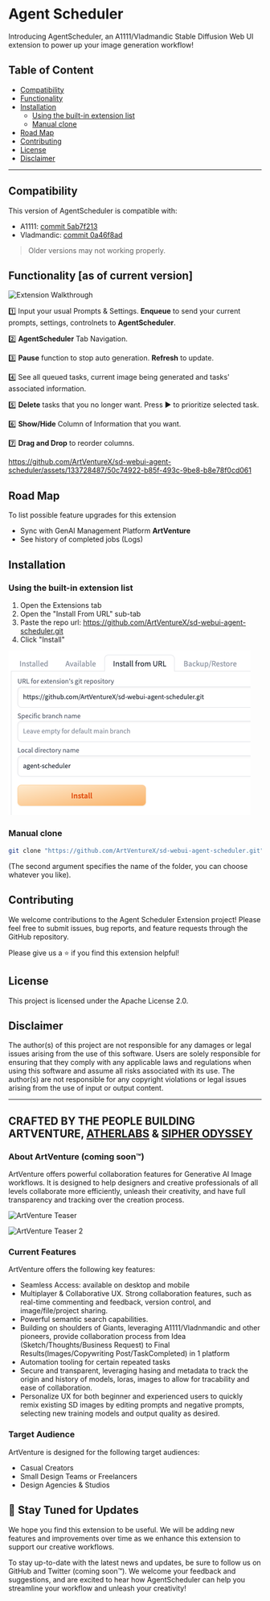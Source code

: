# Agent Scheduler

Introducing AgentScheduler, an A1111/Vladmandic Stable Diffusion Web UI extension to power up your image generation workflow!

## Table of Content

- [Compatibility](#compatibility)
- [Functionality](#functionality--as-of-current-version-)
- [Installation](#installation)
  - [Using the built-in extension list](#using-the-built-in-extension-list)
  - [Manual clone](#manual-clone)
- [Road Map](#road-map)
- [Contributing](#contributing)
- [License](#license)
- [Disclaimer](#disclaimer)

---

## Compatibility

This version of AgentScheduler is compatible with:

- A1111: [commit 5ab7f213](https://github.com/AUTOMATIC1111/stable-diffusion-webui/commit/5ab7f213bec2f816f9c5644becb32eb72c8ffb89)
- Vladmandic: [commit 0a46f8ad](https://github.com/vladmandic/automatic/commit/0a46f8ada7751ee993c565198ec4c3327ff43c04)

> Older versions may not working properly.

## Functionality [as of current version]

![Extension Walkthrough](https://user-images.githubusercontent.com/90659883/236373779-43bb9625-d5d9-4450-abc5-93e7af7251fd.jpg)

1️⃣ Input your usual Prompts & Settings. **Enqueue** to send your current prompts, settings, controlnets to **AgentScheduler**.

2️⃣ **AgentScheduler** Tab Navigation.

3️⃣ **Pause** function to stop auto generation. **Refresh** to update.

4️⃣ See all queued tasks, current image being generated and tasks' associated information.

5️⃣ **Delete** tasks that you no longer want. Press ▶️ to prioritize selected task.

6️⃣ **Show/Hide** Column of Information that you want.

7️⃣ **Drag and Drop** to reorder columns.

https://github.com/ArtVentureX/sd-webui-agent-scheduler/assets/133728487/50c74922-b85f-493c-9be8-b8e78f0cd061

## Road Map

To list possible feature upgrades for this extension

- Sync with GenAI Management Platform **ArtVenture**
- See history of completed jobs (Logs)

## Installation

### Using the built-in extension list

1. Open the Extensions tab
2. Open the "Install From URL" sub-tab
3. Paste the repo url: https://github.com/ArtVentureX/sd-webui-agent-scheduler.git
4. Click "Install"

![Install](/docs/images/install.png)

### Manual clone

```bash
git clone "https://github.com/ArtVentureX/sd-webui-agent-scheduler.git" extensions/agent-scheduler
```

(The second argument specifies the name of the folder, you can choose whatever you like).

## Contributing

We welcome contributions to the Agent Scheduler Extension project! Please feel free to submit issues, bug reports, and feature requests through the GitHub repository.

Please give us a ⭐ if you find this extension helpful!

## License

This project is licensed under the Apache License 2.0.

## Disclaimer

The author(s) of this project are not responsible for any damages or legal issues arising from the use of this software. Users are solely responsible for ensuring that they comply with any applicable laws and regulations when using this software and assume all risks associated with its use. The author(s) are not responsible for any copyright violations or legal issues arising from the use of input or output content.

---

## CRAFTED BY THE PEOPLE BUILDING **ARTVENTURE**, [**ATHERLABS**](https://atherlabs.com/) & [**SIPHER ODYSSEY**](http://playsipher.com/)

### About ArtVenture (coming soon™️)

ArtVenture offers powerful collaboration features for Generative AI Image workflows. It is designed to help designers and creative professionals of all levels collaborate more efficiently, unleash their creativity, and have full transparency and tracking over the creation process.

![ArtVenture Teaser](https://user-images.githubusercontent.com/90659883/236376930-831ac345-e979-4ec5-bece-49e4bc497b79.png)

![ArtVenture Teaser 2](https://user-images.githubusercontent.com/90659883/236376933-babe9d36-f42f-4c1c-b59a-08be572a1f4c.png)

### Current Features

ArtVenture offers the following key features:

- Seamless Access: available on desktop and mobile
- Multiplayer & Collaborative UX. Strong collaboration features, such as real-time commenting and feedback, version control, and image/file/project sharing.
- Powerful semantic search capabilities.
- Building on shoulders of Giants, leveraging A1111/Vladnmandic and other pioneers, provide collaboration process from Idea (Sketch/Thoughts/Business Request) to Final Results(Images/Copywriting Post/TaskCompleted) in 1 platform
- Automation tooling for certain repeated tasks
- Secure and transparent, leveraging hasing and metadata to track the origin and history of models, loras, images to allow for tracability and ease of collaboration.
- Personalize UX for both beginner and experienced users to quickly remix existing SD images by editing prompts and negative prompts, selecting new training models and output quality as desired.

### Target Audience

ArtVenture is designed for the following target audiences:

- Casual Creators
- Small Design Teams or Freelancers
- Design Agencies & Studios

## 🎉 Stay Tuned for Updates

We hope you find this extension to be useful. We will be adding new features and improvements over time as we enhance this extension to support our creative workflows.

To stay up-to-date with the latest news and updates, be sure to follow us on GitHub and Twitter (coming soon™️). We welcome your feedback and suggestions, and are excited to hear how AgentScheduler can help you streamline your workflow and unleash your creativity!
